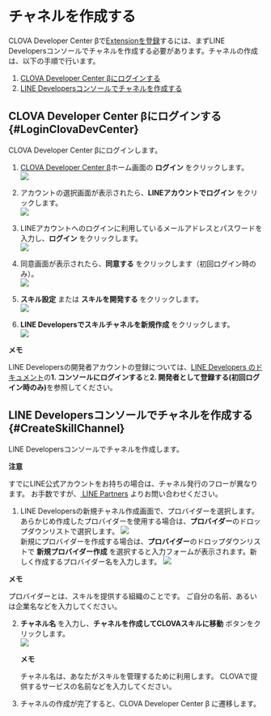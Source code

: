 # チャネルを作成する

CLOVA Developer Center βで[Extensionを登録](/DevConsole/Guides/CEK/Register_Extension.md)するには、まずLINE Developersコンソールでチャネルを作成する必要があります。チャネルの作成は、以下の手順で行います。

1. [CLOVA Developer Center βにログインする](#LoginClovaDevCenter)
2. [LINE Developersコンソールでチャネルを作成する](#CreateSkillChannel)

## CLOVA Developer Center βにログインする {#LoginClovaDevCenter}
CLOVA Developer Center βにログインします。

1. [CLOVA Developer Center β](https://clova-developers.line.biz/)ホーム画面の **ログイン** をクリックします。  
![](/DevConsole/Assets/Images/DevConsole-Console_Login.png)

2. アカウントの選択画面が表示されたら、**LINEアカウントでログイン** をクリックします。  
![](/DevConsole/Assets/Images/DevConsole-LINE_Login.png)

3. LINEアカウントへのログインに利用しているメールアドレスとパスワードを入力し、**ログイン** をクリックします。  
![](/DevConsole/Assets/Images/DevConsole-LINE_Login_2.png)

4. 同意画面が表示されたら、**同意する** をクリックします（初回ログイン時のみ）。  
![](/DevConsole/Assets/Images/DevConsole-Access_Agreement.png)

5. **スキル設定** または **スキルを開発する** をクリックします。  
![](/DevConsole/Assets/Images/DevConsole-Entering_CEK_Menu.png)

6. **LINE Developersでスキルチャネルを新規作成** をクリックします。  
![](/DevConsole/Assets/Images/DevConsole-First_Look_of_Extension_List.png)

<div class="note">
  <p><strong>メモ</strong></p>
    <p>LINE Developersの開発者アカウントの登録については、<a href="https://developers.line.biz/ja/docs/messaging-api/getting-started/#%E3%83%81%E3%83%A3%E3%83%8D%E3%83%AB%E3%81%AE%E4%BD%9C%E6%88%90">LINE Developers のドキュメント</a>の<strong>1. コンソールにログインする</strong>と<strong>2. 開発者として登録する(初回ログイン時のみ)</strong>を参照してください。</p>
</div>

## LINE Developersコンソールでチャネルを作成する {#CreateSkillChannel}

LINE Developersコンソールでチャネルを作成します。

<div class="danger">
  <p><strong>注意</strong></p>
  <p>すでにLINE公式アカウントをお持ちの場合は、チャネル発行のフローが異なります。
  お手数ですが、<a href="https://partners.line.me/ja/partner/join" target="_blank"> LINE Partners</a> よりお問い合わせください。</p>
</div>

1. LINE Developersの新規チャネル作成画面で、プロバイダーを選択します。あらかじめ作成したプロバイダーを使用する場合は、**プロバイダー**のドロップダウンリストで選択します。
![](/DevConsole/Assets/Images/DevConsole-Create_Channel_1.png)  
  新規にプロバイダーを作成する場合は、**プロバイダー**のドロップダウンリストで **新規プロバイダー作成** を選択すると入力フォームが表示されます。新しく作成するプロバイダー名を入力します。
  ![](/DevConsole/Assets/Images/DevConsole-Create_Channel_2.png)  
  <div class="note">
      <p><strong>メモ</strong></p>
      <p>プロバイダーとは、スキルを提供する組織のことです。
      ご自分の名前、あるいは企業名などを入力してください。</p>
  </div>

2. **チャネル名** を入力し、**チャネルを作成してCLOVAスキルに移動** ボタンをクリックします。  
![](/DevConsole/Assets/Images/DevConsole-Create_Channel_3.png)

    <div class="note">
      <p><strong>メモ</strong></p>
      <p>チャネル名は、あなたがスキルを管理するために利用します。
      CLOVAで提供するサービスの名前などを入力してください。</p>
    </div>

3. チャネルの作成が完了すると、CLOVA Developer Center β に遷移します。
